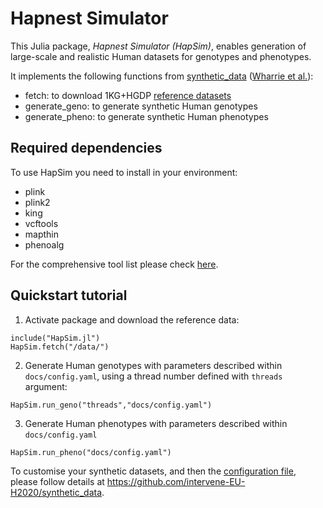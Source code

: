 # Hapnest Simulator

This Julia package, *Hapnest Simulator (HapSim)*, enables generation of large-scale and realistic Human datasets for genotypes and phenotypes.

It implements the following functions from [synthetic_data](https://github.com/intervene-EU-H2020/synthetic_data) ([Wharrie et al.](https://academic.oup.com/bioinformatics/article/39/9/btad535/7255913)):

- fetch: to download 1KG+HGDP [reference datasets](https://gnomad.broadinstitute.org/downloads)
- generate_geno: to generate synthetic Human genotypes
- generate_pheno: to generate synthetic Human phenotypes




## Required dependencies
To use HapSim you need to install in your environment:

- plink
- plink2
- king
- vcftools
- mapthin
- phenoalg

For the comprehensive tool list please check [here](https://github.com/intervene-EU-H2020/synthetic_data/blob/main/Dockerfile).

## Quickstart tutorial

1. Activate package and download the reference data:

``` 
include("HapSim.jl")
HapSim.fetch("/data/")

``` 

2. Generate Human genotypes with parameters described within `docs/config.yaml`, using a thread number defined with ```threads``` argument:
   
``` 
HapSim.run_geno("threads","docs/config.yaml")

``` 
3. Generate Human phenotypes with parameters described within `docs/config.yaml`

``` 
HapSim.run_pheno("docs/config.yaml")

``` 



To customise your synthetic datasets, and then the [configuration file](https://github.com/intervene-EU-H2020/synthetic_data/blob/main/config.yaml), please follow details at https://github.com/intervene-EU-H2020/synthetic_data.
